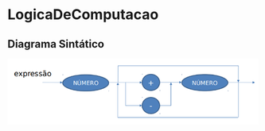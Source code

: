 # LogicaDeComputacao

## Diagrama Sintático

<p align="center">
  <img src="./ds.png" title="Diagrama Sintático inicial da calculadora">
</p>